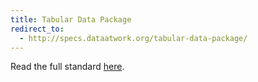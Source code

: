 ```yaml
---
title: Tabular Data Package
redirect_to: 
  - http://specs.dataatwork.org/tabular-data-package/
---
```


Read the full standard [here](http://specs.dataatwork.org/tabular-data-package/).

